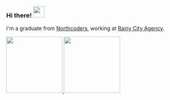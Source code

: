 ### Hi there! <img src="https://raw.githubusercontent.com/MartinHeinz/MartinHeinz/master/wave.gif" width="30px"> 

I'm a graduate from [Northcoders](https://northcoders.com/), working at [Rainy City Agency](https://www.rainycityagency.com/).



<div>
    <a href="https://github.com/JCouz">
    <img height="150x" src="https://github-readme-stats.vercel.app/api?username=JCouz&show_icons=true&theme=shades-of-purple&include_all_commits=true&count_private=true"/>
    <img height="150px" src="https://github-readme-stats.vercel.app/api/top-langs/?username=JCouz&layout=compact&langs_count=7&theme=shades-of-purple"/>
  </div>

    
    
